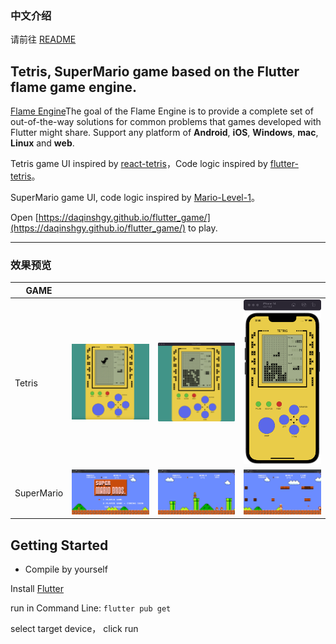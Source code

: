### 中文介绍

请前往 [README](https://github.com/DaQinShgy/flutter_game/blob/main/README.md)

## Tetris, SuperMario game based on the Flutter flame game engine.

[Flame Engine](https://github.com/flame-engine/flame)The goal of the Flame Engine is to provide a complete set of out-of-the-way solutions for common problems that games developed with Flutter might share. Support any platform of **Android**, **iOS**, **Windows**, **mac**, **Linux** and **web**.

Tetris game UI inspired by [react-tetris](https://github.com/chvin/react-tetris)，Code logic inspired by [flutter-tetris](https://github.com/boyan01/flutter-tetris)。

SuperMario game UI, code logic inspired by [Mario-Level-1](https://github.com/justinmeister/Mario-Level-1)。

Open [https://daqinshgy.github.io/flutter_game/](https://daqinshgy.github.io/flutter_game/) to play.

----

### 效果预览
| GAME |  |  |  |
|--|--|--|--|
| Tetris | ![web_preview](https://github.com/DaQinShgy/flutter_game/blob/main/images/tetris_web.png) | ![mac_preview](https://github.com/DaQinShgy/flutter_game/blob/main/images/tetris_mac.png) | ![iOS_preview](https://github.com/DaQinShgy/flutter_game/blob/main/images/tetris_iOS.png) |
| SuperMario | ![web_preview](https://github.com/DaQinShgy/flutter_game/blob/main/images/mario_init.png) | ![mac_preview](https://github.com/DaQinShgy/flutter_game/blob/main/images/mario_big.png) | ![iOS_preview](https://github.com/DaQinShgy/flutter_game/blob/main/images/mario_fire.png) |

## Getting Started

* Compile by yourself

 Install [Flutter](https://flutter.io/docs/get-started/install)

 run in Command Line: `flutter pub get`

 select target device， click run